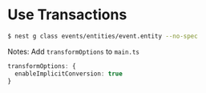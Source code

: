 # Use Transactions

```bash
$ nest g class events/entities/event.entity --no-spec
```

Notes: Add `transformOptions` to `main.ts`
```typescript
transformOptions: {
  enableImplicitConversion: true
}
```